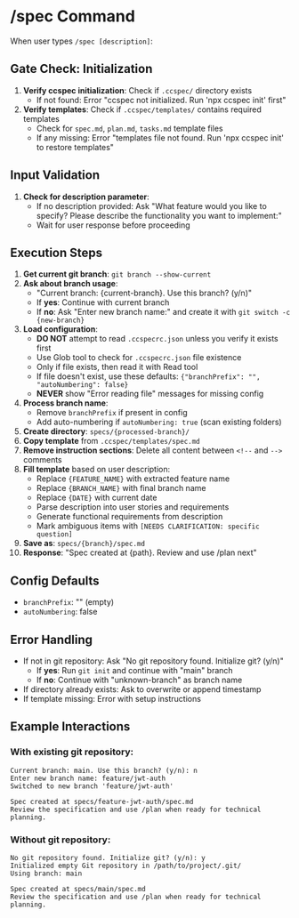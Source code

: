 # /spec Command

When user types `/spec [description]`:

## Gate Check: Initialization

1. **Verify ccspec initialization**: Check if `.ccspec/` directory exists
   - If not found: Error "ccspec not initialized. Run 'npx ccspec init' first"
2. **Verify templates**: Check if `.ccspec/templates/` contains required templates
   - Check for `spec.md`, `plan.md`, `tasks.md` template files
   - If any missing: Error "templates file not found. Run 'npx ccspec init' to restore templates"

## Input Validation

1. **Check for description parameter**:
   - If no description provided: Ask "What feature would you like to specify? Please describe the functionality you want to implement:"
   - Wait for user response before proceeding

## Execution Steps

1. **Get current git branch**: `git branch --show-current`
2. **Ask about branch usage**:
   - "Current branch: {current-branch}. Use this branch? (y/n)"
   - If **yes**: Continue with current branch
   - If **no**: Ask "Enter new branch name:" and create it with `git switch -c {new-branch}`
3. **Load configuration**:
   - **DO NOT** attempt to read `.ccspecrc.json` unless you verify it exists first
   - Use Glob tool to check for `.ccspecrc.json` file existence
   - Only if file exists, then read it with Read tool
   - If file doesn't exist, use these defaults: `{"branchPrefix": "", "autoNumbering": false}`
   - **NEVER** show "Error reading file" messages for missing config
4. **Process branch name**:
   - Remove `branchPrefix` if present in config
   - Add auto-numbering if `autoNumbering: true` (scan existing folders)
5. **Create directory**: `specs/{processed-branch}/`
6. **Copy template** from `.ccspec/templates/spec.md`
7. **Remove instruction sections**: Delete all content between `<!--` and `-->` comments
8. **Fill template** based on user description:
   - Replace `{FEATURE_NAME}` with extracted feature name
   - Replace `{BRANCH_NAME}` with final branch name
   - Replace `{DATE}` with current date
   - Parse description into user stories and requirements
   - Generate functional requirements from description
   - Mark ambiguous items with `[NEEDS CLARIFICATION: specific question]`
9. **Save as**: `specs/{branch}/spec.md`
10. **Response**: "Spec created at {path}. Review and use /plan next"

## Config Defaults
- `branchPrefix`: "" (empty)
- `autoNumbering`: false

## Error Handling
- If not in git repository: Ask "No git repository found. Initialize git? (y/n)"
  - If **yes**: Run `git init` and continue with "main" branch
  - If **no**: Continue with "unknown-branch" as branch name
- If directory already exists: Ask to overwrite or append timestamp
- If template missing: Error with setup instructions

## Example Interactions

### With existing git repository:
```
Current branch: main. Use this branch? (y/n): n
Enter new branch name: feature/jwt-auth
Switched to new branch 'feature/jwt-auth'

Spec created at specs/feature-jwt-auth/spec.md
Review the specification and use /plan when ready for technical planning.
```

### Without git repository:
```
No git repository found. Initialize git? (y/n): y
Initialized empty Git repository in /path/to/project/.git/
Using branch: main

Spec created at specs/main/spec.md
Review the specification and use /plan when ready for technical planning.
```
